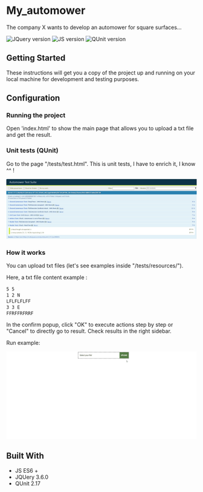 # My_automower
 The company X wants to develop an automower for square surfaces...

![JQuery version](https://img.shields.io/badge/jQuery-3.6-green)
![JS version](https://img.shields.io/badge/JS-ES%206%2B-red)
![QUnit version](https://img.shields.io/badge/QUnit-2.17-blue)

## Getting Started
These instructions will get you a copy of the project up and running on your local machine for development and testing purposes.

## Configuration


### Running the project
Open 'index.html' to show the main page that allows you to upload a txt file and get the result.


### Unit tests (QUnit)
Go to the page "/tests/test.html".
This is unit tests, I have to enrich it, I know ^^ !

![alt text](https://github.com/papeclem/my_automower/blob/main/assets/img/QUnit_Tests_ok.jpg "This is unit tests, I have to improve it, I know!")

### How it works
You can upload txt files (let's see examples inside "/tests/resources/").

Here, a txt file content example :

```
5 5
1 2 N
LFLFLFLFF
3 3 E
FFRFFRFRRF
```

In the confirm popup, click "OK" to execute actions step by step or "Cancel" to directly go to result.
Check results in the right sidebar.

Run example:

![alt text](https://github.com/papeclem/my_automower/blob/main/assets/img/example_use_myautomower.gif "This is My Automower project!")

## Built With
* JS ES6 +
* JQUery 3.6.0
* QUnit 2.17


